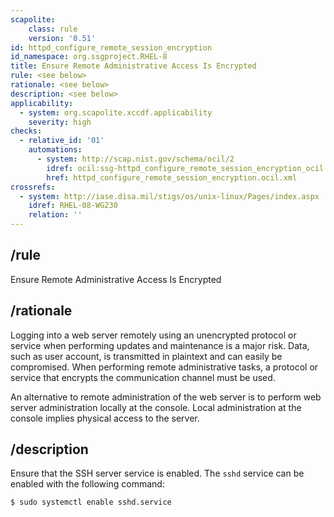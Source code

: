 ```yaml
---
scapolite:
    class: rule
    version: '0.51'
id: httpd_configure_remote_session_encryption
id_namespace: org.ssgproject.RHEL-8
title: Ensure Remote Administrative Access Is Encrypted
rule: <see below>
rationale: <see below>
description: <see below>
applicability:
  - system: org.scapolite.xccdf.applicability
    severity: high
checks:
  - relative_id: '01'
    automations:
      - system: http://scap.nist.gov/schema/ocil/2
        idref: ocil:ssg-httpd_configure_remote_session_encryption_ocil:questionnaire:1
        href: httpd_configure_remote_session_encryption.ocil.xml
crossrefs:
  - system: http://iase.disa.mil/stigs/os/unix-linux/Pages/index.aspx
    idref: RHEL-08-WG230
    relation: ''
---
```



## /rule

Ensure Remote Administrative Access Is Encrypted

## /rationale

Logging
into a web server remotely using an unencrypted protocol or service when
performing updates and maintenance is a major risk. Data, such as user
account, is transmitted in plaintext and can easily be compromised. When
performing remote administrative tasks, a protocol or service that
encrypts the communication channel must be used.  
  
An alternative to remote administration of the web server is to perform
web server administration locally at the console. Local administration
at the console implies physical access to the server.

## /description

Ensure
that the SSH server service is enabled. The `sshd` service can be
enabled with the following command:

``` 
$ sudo systemctl enable sshd.service
```
